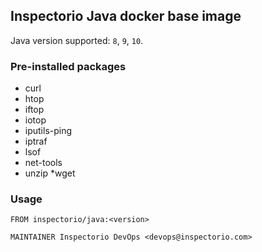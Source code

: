 ## Inspectorio Java docker base image

Java version supported: `8`, `9`, `10`.

### Pre-installed packages
* curl
* htop
* iftop
* iotop
* iputils-ping
* iptraf
* lsof
* net-tools
* unzip
*wget
### Usage
```
FROM inspectorio/java:<version>

MAINTAINER Inspectorio DevOps <devops@inspectorio.com>
